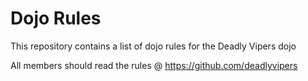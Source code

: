 Dojo Rules
==========

This repository contains a list of dojo rules for the Deadly Vipers dojo

All members should read the rules @ https://github.com/deadlyvipers
